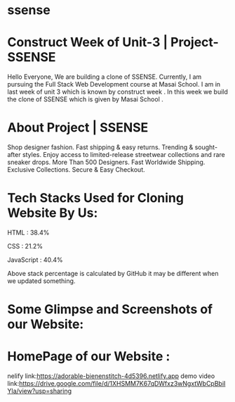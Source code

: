 # ssense
# Construct Week of Unit-3 | Project-SSENSE

Hello Everyone, We are building a clone of SSENSE. Currently, I am pursuing the Full Stack Web Development course at Masai School. I am in last week of unit 3 which is known by construct week . In this week we build the clone of SSENSE which is given by Masai School .

# About Project | SSENSE

Shop designer fashion. Fast shipping & easy returns. Trending & sought-after styles. Enjoy access to limited-release streetwear collections and rare sneaker drops. More Than 500 Designers. Fast Worldwide Shipping. Exclusive Collections. Secure & Easy Checkout.

# Tech Stacks Used for Cloning Website By Us:
HTML : 38.4%

CSS : 21.2%

JavaScript : 40.4%

Above stack percentage is calculated by GitHub it may be different when we updated something.

# Some Glimpse and Screenshots of our Website:

# HomePage of our Website :



nelify link:https://adorable-bienenstitch-4d5396.netlify.app
demo video link:https://drive.google.com/file/d/1XHSMM7K67qDWfxz3wNgxtWbCpBbiIYla/view?usp=sharing
